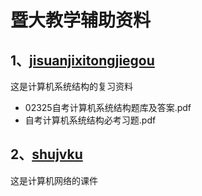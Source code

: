 # 暨大教学辅助资料

## 1、[jisuanjixitongjiegou](https://github.com/scutcyr/jida_teaching/tree/master/jisuanjixitongjiegou)
这是计算机系统结构的复习资料
- 02325自考计算机系统结构题库及答案.pdf
- 自考计算机系统结构必考习题.pdf

## 2、[shujvku](https://github.com/scutcyr/jida_teaching/tree/master/shujvku)
这是计算机网络的课件
